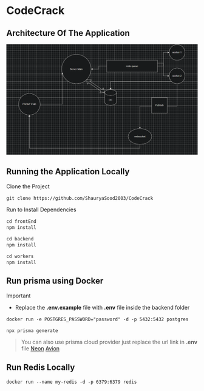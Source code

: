 # CodeCrack

## Architecture Of The Application

![Example Image](images/Architecture.png)

## Running the Application Locally

Clone the Project
```
git clone https://github.com/ShauryaSood2003/CodeCrack
```
Run to Install Dependencies
```
cd frontEnd
npm install
```
```
cd backend
npm install
```
```
cd workers
npm install
```

## Run prisma using Docker 
Important
- Replace the **.env.example** file with **.env** file inside the backend folder
```
docker run -e POSTGRES_PASSWORD="password" -d -p 5432:5432 postgres
```
```
npx prisma generate
```
> You can also use prisma cloud provider just replace the url link in **.env** file 
> [Neon](https://neon.tech/) 
> [Avion](https://www.avion.io/)

## Run Redis Locally
```
docker run --name my-redis -d -p 6379:6379 redis
```